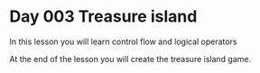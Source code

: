 # Day 003 Treasure island
In this lesson you will learn control flow and logical operators

At the end of the lesson you will create the treasure island game.
